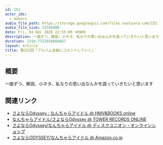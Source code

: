 ```yaml
---
id: 152
actor_ids:
  - aoharu
audio_file_path: https://storage.googleapis.com/files.nantyara.com/152.mp3
audio_file_size: 31545088
date: Fri, 04 Dec 2020 22:55:00 +0900
description: 一曲ずつ、解説、小ネタ、私なりの思い出なんかを語っていきたいと思います
duration: 1310.7722916666667
layout: article
title: 第152回「アルバム全曲にコメントしていく」
---
```

## 概要

一曲ずつ、解説、小ネタ、私なりの思い出なんかを語っていきたいと思います

## 関連リンク

* [さよならOdyssey : なんちゃらアイドル @ HMV&BOOKS online](https://www.hmv.co.jp/artist_%E3%81%AA%E3%82%93%E3%81%A1%E3%82%83%E3%82%89%E3%82%A2%E3%82%A4%E3%83%89%E3%83%AB_000000000780774/item_%E3%81%95%E3%82%88%E3%81%AA%E3%82%89Odyssey_11260141)
* [なんちゃらアイドル/さよならOdyssey @ TOWER RECORDS ONLINE](https://tower.jp/item/5102277/%E3%81%95%E3%82%88%E3%81%AA%E3%82%89Odyssey)
* [さよならOdyssey/なんちゃらアイドル @ ディスクユニオン・オンラインショップ](https://diskunion.net/portal/ct/detail/1008199769)
* [さよならODYSSEY/なんちゃらアイドル @ Amazon.co.jp](http://amazon.co.jp/dp/B08JHLJ7CY)

